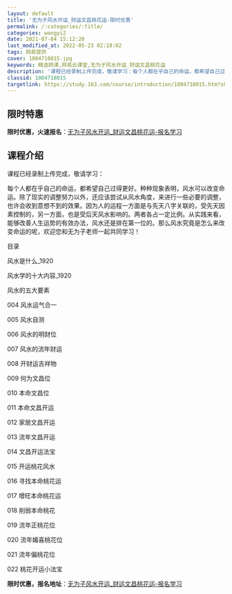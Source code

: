```yaml
---
layout: default
title: '无为子风水开运_财运文昌桃花运-限时优惠'
permalink: /:categories/:title/
categories: wangyi2
date: 2021-07-04 15:12:20
last_modified_at: 2022-05-23 02:18:02
tags: 网易提供
cover: 1004718015.jpg
keywords: 精选网课,网易云课堂,无为子风水开运_财运文昌桃花运
description: '课程已经录制上传完成，敬请学习：每个人都在乎自己的命运，都希望自己过得更好。种种现象表明，风水可以改变命运。除了现实的调'
classid: 1004718015
targetlink: https://study.163.com/course/introduction/1004718015.htm?share=1&shareId=1025206652&utm_campaign=share&utm_medium=iphoneShare&utm_source=&utm_u=1025206652
---
```


## 限时特惠

**限时优惠，火速报名**：[无为子风水开运_财运文昌桃花运-报名学习](https://study.163.com/course/introduction/1004718015.htm?share=1&shareId=1025206652&utm_campaign=share&utm_medium=iphoneShare&utm_source=&utm_u=1025206652)

## 课程介绍

课程已经录制上传完成，敬请学习：

每个人都在乎自己的命运，都希望自己过得更好。种种现象表明，风水可以改变命运。除了现实的调整努力以外，还应该尝试从风水角度，来进行一些必要的调整，也许会收到意想不到的效果。因为人的运程一方面是与先天八字关联的，受先天因素控制的，另一方面，也是受后天风水影响的。两者各占一定比例。从实践来看，能够改善人生运势的有效办法，风水还是排在第一位的。那么风水究竟是怎么来改变命运的呢，欢迎您和无为子老师一起共同学习！



目录

风水是什么_1920

风水学的十大内容_1920

风水的五大要素

004 风水运气合一

005 风水自测

006 风水的明财位

007 风水的流年财运

008 开财运吉祥物

009 何为文昌位

010 本命文昌位

011 本命文昌开运

012 家居文昌开运

013 流年文昌开运

014 文昌开运法宝

015 开运桃花风水

016 寻找本命桃花运

017 增旺本命桃花运

018 削弱本命桃花

019 流年正桃花位

020 流年婚喜桃花位

021 流年偏桃花位

022 桃花开运小法宝

**限时优惠，报名地址**：[无为子风水开运_财运文昌桃花运-报名学习](https://study.163.com/course/introduction/1004718015.htm?share=1&shareId=1025206652&utm_campaign=share&utm_medium=iphoneShare&utm_source=&utm_u=1025206652)

